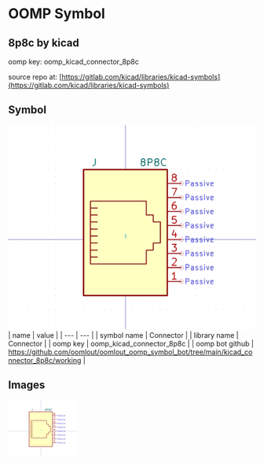 # OOMP Symbol  
## 8p8c  by kicad  
  
oomp key: oomp_kicad_connector_8p8c  
  
source repo at: [https://gitlab.com/kicad/libraries/kicad-symbols](https://gitlab.com/kicad/libraries/kicad-symbols)  
## Symbol  
  
[![working.png](working_600.png)](working.png)  
| name | value | 
| --- | --- | 
| symbol name | Connector | 
| library name | Connector | 
| oomp key | oomp_kicad_connector_8p8c | 
| oomp bot github | https://github.com/oomlout/oomlout_oomp_symbol_bot/tree/main/kicad_connector_8p8c/working | 
## Images  
  
[![working.png](working_140.png)](working.png)  
